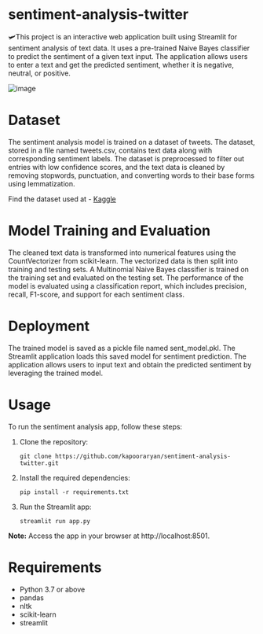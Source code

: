# sentiment-analysis-twitter

🛩️This project is an interactive web application built using Streamlit for sentiment analysis of text data. It uses a pre-trained Naive Bayes classifier to predict the sentiment of a given text input. The application allows users to enter a text and get the predicted sentiment, whether it is negative, neutral, or positive.

![image](https://github.com/kapooraryan/sentiment-analysis-twitter/assets/69362333/8c41a6f9-fbd4-462d-be1c-2ddc8ca5c01f)

# Dataset
The sentiment analysis model is trained on a dataset of tweets. The dataset, stored in a file named tweets.csv, contains text data along with corresponding sentiment labels. The dataset is preprocessed to filter out entries with low confidence scores, and the text data is cleaned by removing stopwords, punctuation, and converting words to their base forms using lemmatization.

Find the dataset used at - [Kaggle](https://www.kaggle.com/datasets/crowdflower/twitter-airline-sentiment)

# Model Training and Evaluation
The cleaned text data is transformed into numerical features using the CountVectorizer from scikit-learn. The vectorized data is then split into training and testing sets. A Multinomial Naive Bayes classifier is trained on the training set and evaluated on the testing set. The performance of the model is evaluated using a classification report, which includes precision, recall, F1-score, and support for each sentiment class.

# Deployment
The trained model is saved as a pickle file named sent_model.pkl. The Streamlit application loads this saved model for sentiment prediction. The application allows users to input text and obtain the predicted sentiment by leveraging the trained model.

# Usage
To run the sentiment analysis app, follow these steps:

1. Clone the repository:

   ```shell
   git clone https://github.com/kapooraryan/sentiment-analysis-twitter.git
   
2. Install the required dependencies:

    ```shell
    pip install -r requirements.txt
    
3. Run the Streamlit app:

   ```shell
   streamlit run app.py
   
**Note:** Access the app in your browser at http://localhost:8501.

# Requirements
- Python 3.7 or above
- pandas
- nltk
- scikit-learn
- streamlit
